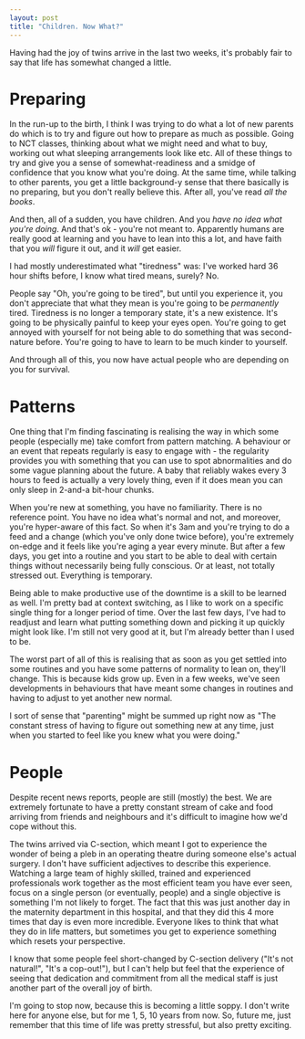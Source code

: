 ```yaml
---
layout: post
title: "Children. Now What?"
---
```


Having had the joy of twins arrive in the last two weeks, it's probably fair to say that life has somewhat changed a little.

# Preparing

In the run-up to the birth, I think I was trying to do what a lot of new parents do which is to try and figure out how to prepare as much as possible. Going to NCT classes, thinking about what we might need and what to buy, working out what sleeping arrangements look like etc. All of these things to try and give you a sense of somewhat-readiness and a smidge of confidence that you know what you're doing. At the same time, while talking to other parents, you get a little background-y sense that there basically is no preparing, but you don't really believe this. After all, you've read *all the books*.

And then, all of a sudden, you have children. And you *have no idea what you're doing*. And that's ok - you're not meant to. Apparently humans are really good at learning and you have to lean into this a lot, and have faith that you *will* figure it out, and it *will* get easier.

I had mostly underestimated what "tiredness" was: I've worked hard 36 hour shifts before, I know what tired means, surely? No.

People say "Oh, you're going to be tired", but until you experience it, you don't appreciate that what they mean is you're going to be *permanently* tired. Tiredness is no longer a temporary state, it's a new existence. It's going to be physically painful to keep your eyes open. You're going to get annoyed with yourself for not being able to do something that was second-nature before. You're going to have to learn to be much kinder to yourself.

And through all of this, you now have actual people who are depending on you for survival.

# Patterns

One thing that I'm finding fascinating is realising the way in which some people (especially me) take comfort from pattern matching. A behaviour or an event that repeats regularly is easy to engage with - the regularity provides you with something that you can use to spot abnormalities and do some vague planning about the future. A baby that reliably wakes every 3 hours to feed is actually a very lovely thing, even if it does mean you can only sleep in 2-and-a bit-hour chunks.

When you're new at something, you have no familiarity. There is no reference point. You have no idea what's normal and not, and moreover, you're hyper-aware of this fact. So when it's 3am and you're trying to do a feed and a change (which you've only done twice before), you're extremely on-edge and it feels like you're aging a year every minute. But after a few days, you get into a routine and you start to be able to deal with certain things without necessarily being fully conscious. Or at least, not totally stressed out. Everything is temporary.

Being able to make productive use of the downtime is a skill to be learned as well. I'm pretty bad at context switching, as I like to work on a specific single thing for a longer period of time. Over the last few days, I've had to readjust and learn what putting something down and picking it up quickly might look like. I'm still not very good at it, but I'm already better than I used to be.

The worst part of all of this is realising that as soon as you get settled into some routines and you have some patterns of normality to lean on, they'll change. This is because kids grow up. Even in a few weeks, we've seen developments in behaviours that have meant some changes in routines and having to adjust to yet another new normal.

I sort of sense that "parenting" might be summed up right now as "The constant stress of having to figure out something new at any time, just when you started to feel like you knew what you were doing."

# People

Despite recent news reports, people are still (mostly) the best. We are extremely fortunate to have a pretty constant stream of cake and food arriving from friends and neighbours and it's difficult to imagine how we'd cope without this.

The twins arrived via C-section, which meant I got to experience the wonder of being a pleb in an operating theatre during someone else's actual surgery. I don't have sufficient adjectives to describe this experience. Watching a large team of highly skilled, trained and experienced professionals work together as the most efficient team you have ever seen, focus on a single person (or eventually, people) and a single objective is something I'm not likely to forget. The fact that this was just another day in the maternity department in this hospital, and that they did this 4 more times that day is even more incredible. Everyone likes to think that what they do in life matters, but sometimes you get to experience something which resets your perspective.

I know that some people feel short-changed by C-section delivery ("It's not natural!", "It's a cop-out!"), but I can't help but feel that the experience of seeing that dedication and commitment from all the medical staff is just another part of the overall joy of birth.

I'm going to stop now, because this is becoming a little soppy. I don't write here for anyone else, but for me 1, 5, 10 years from now. So, future me, just remember that this time of life was pretty stressful, but also pretty exciting.
